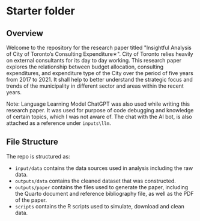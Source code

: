 # Starter folder

## Overview
Welcome to the repository for the research paper titled "Insightful Analysis of City of Toronto’s
Consulting Expenditure∗". City of Toronto relies heavily on external consultants for its day to day working. This research paper explores the  relationship between budget allocation, consulting expenditures, and expenditure type of the City over the period of five years from 2017 to 2021. It shall help to better understand the strategic focus and trends of the municipality in different sector and areas within the recent years. 

Note: Language Learning Model ChatGPT was also used while writing this research paper. It was used for purpose of code debugging and knowledge of certain topics, which I was not aware of. The chat with the AI bot, is also attached as a reference under `inputs\llm`. 

## File Structure

The repo is structured as:

-   `input/data` contains the data sources used in analysis including the raw data.
-   `outputs/data` contains the cleaned dataset that was constructed.
-   `outputs/paper` contains the files used to generate the paper, including the Quarto document and reference bibliography file, as well as the PDF of the paper. 
-   `scripts` contains the R scripts used to simulate, download and clean data.
